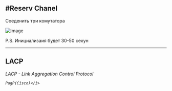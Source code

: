 <h2>#Reserv Chanel</h2> 



Соеденить три комутатора  

![image](https://github.com/user-attachments/assets/cf39c005-a1f1-48c3-9058-c7264a8ec4f8)


P.S. Инициализаия будет 30-50 секун
_____________________________________



<h2>LACP</h2>


<p>
  <i>LACP - Link Aggregation Control Protocol

    PagP(Cisco)</i>
</p>

